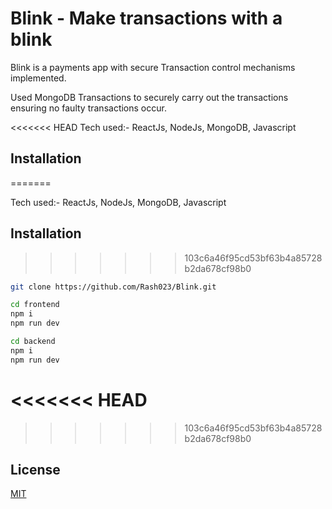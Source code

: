 # Blink - Make transactions with a blink

Blink is a payments app with secure Transaction control mechanisms implemented.

Used MongoDB Transactions to securely carry out the transactions ensuring no faulty transactions occur.

<<<<<<< HEAD
Tech used:- ReactJs, NodeJs, MongoDB, Javascript

## Installation

=======

Tech used:- ReactJs, NodeJs, MongoDB, Javascript
## Installation



>>>>>>> 103c6a46f95cd53bf63b4a85728b2da678cf98b0
```bash
git clone https://github.com/Rash023/Blink.git

cd frontend
npm i
npm run dev

cd backend
npm i
npm run dev
```

<<<<<<< HEAD
=======

>>>>>>> 103c6a46f95cd53bf63b4a85728b2da678cf98b0
## License

[MIT](https://choosealicense.com/licenses/mit/)
